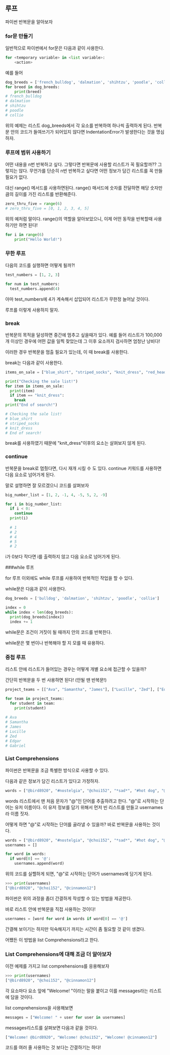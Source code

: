 ## 루프

파이썬 반복문을 알아보자

### for문 만들기

일반적으로 파이썬에서 for문은 다음과 같이 사용한다.

```python
for <temporary variable> in <list variable>:
    <action>
```

예를 들어

```python
dog_breeds = ['french_bulldog', 'dalmation', 'shihtzu', 'poodle', 'collie']
for breed in dog_breeds:
    print(breed) 
# french_bulldog 
# dalmation
# shihtzu
# poodle
# collie
```

위의 예제는 리스트 dog_breeds에서 각 요소를 반복하여 하나씩 출력하게 된다. 반복문 안의 코드가 들여쓰기가 되어있지 않다면 IndentationError가 발생한다는 것을 명심하자.

### 루프에 범위 사용하기

어떤 내용을 n번 반복하고 싶다. 그렇다면 반복문에 사용할 리스트가 꼭 필요할까?? 그렇지는 않다. 무언가를 단순히 n번 반복하고 싶다면 어떤 정보가 담긴 리스트를 꼭 만들 필요가 없다.

대신 range() 메서드를 사용하면된다. range() 매서드에 숫자를 전달하면 해당 숫자만큼의 길이를 가진 리스트를 반환해준다.

```python
zero_thru_five = range(6)
# zero_thru_five = [0, 1, 2, 3, 4, 5]
```

위의 예처럼 말이다. range()의 역할을 알아보았으니, 이제 어떤 동작을 반복할때 사용하기만 하면 된다!

```python
for i in range(6)
	print("Hello World!")
```

### 무한 루프

다음의 코드를 실행하면 어떻게 될까?!

```python
test_numbers = [1, 2, 3]

for num in test_numbers:
  test_numbers.append(4)
```

아마 test_numbers에 4가 계속해서 삽입되어 리스트가 무한정 늘어날 것이다.

루프를 이렇게 사용하지 말자.

### break

반복문의 목적을 달성하면 중간에 멈추고 싶을때가 있다. 예를 들어 리스트가 100,000개 이상인 경우에 어떤 값을 일찍 찾았는데 그 이후 요소까지 검사하면 엄청난 낭비다!

이러한 경우 반복문을 멈출 필요가 있는데, 이 때 break를 사용한다.

break는 다음과 같이 사용한다.

```python
items_on_sale = ["blue_shirt", "striped_socks", "knit_dress", "red_headband", "dinosaur_onesie"]

print("Checking the sale list!")
for item in items_on_sale:
  print(item)
  if item == "knit_dress":
    break
print("End of search!")

# Checking the sale list!
# blue_shirt
# striped_socks
# knit_dress
# End of search!
```

 break를 사용하였기 때문에 "knit_dress"이후의 요소는 살펴보지 않게 된다.

### continue

반복문을 break로 멈췄다면, 다시 재개 시킬 수 도 있다. continue 키워드를 사용하면 다음 요소로 넘어가게 된다. 

말로 설명하면 잘 모르겠으니 코드를 살펴보자

```python
big_number_list = [1, 2, -1, 4, -5, 5, 2, -9]

for i in big_number_list:
  if i < 0:
    continue
  print(i)
  
  # 1
  # 2
  # 4
  # 5
  # 2
```

i가 0보다 작다면 i를 출력하지 않고 다음 요소로 넘어가게 된다.

###while 루프

for 루프 이외에도 while 루프를 사용하여 반복적인 작업을 할 수 있다.

while문은 다음과 같이 사용한다.

```python
dog_breeds = ['bulldog', 'dalmation', 'shihtzu', 'poodle', 'collie']

index = 0
while index < len(dog_breeds):
  print(dog_breeds[index])
  index += 1
```

while문은 조건이 거짓이 될 때까지 안의 코드를 반복한다. 

while문은 몇 번이나 반복해야 할 지 모를 때 유용하다.

### 중첩 루프

리스트 안에 리스트가 들어있는 경우는 어떻게 개별 요소에 접근할 수 있을까?

간단히 반복문을 두 번 사용하면 된다! (안될 땐 반복문!)

```python
project_teams = [["Ava", "Samantha", "James"], ["Lucille", "Zed"], ["Edgar", "Gabriel"]]

for team in project_teams:
  for student in team:
    print(student)
    
# Ava
# Samantha
# James
# Lucille
# Zed
# Edgar
# Gabriel
```

### List Comprehensions

파이썬은 반복문을 조금 특별한 방식으로 사용할 수 있다.

다음과 같은 정보가 담긴 리스트가 있다고 가정하자.

```python
words = ["@bird8920", "#nostelgia", "@choi152", "*sad*", "#hot dog", "@cinnamon12", "friends", "#hot place"]
```

words 리스트에서 맨 처음 문자가 "@"인 단어를 추출하려고 한다. "@"로 시작하는 단어는 유저 이름이다. 이 유저 정보를 담기 위해서 먼저 빈 리스트를 만들고 usernames라 이름 짓자.

어떻게 하면 "@"로 시작하는 단어를 골라낼 수 있을까? 바로 반복문을 사용하는 것이다.

```python
words = ["@bird8920", "#nostelgia", "@choi152", "*sad*", "#hot dog", "@cinnamon12", "friends", "#hot place"]
usernames = []

for word in words:
  if word[0] == '@':
    usernames.append(word)
```

위의 코드를 실핼하게 되면, "@"로 시작하는 단어가 usernames에 담기게 된다.

```python
>>> print(usernames)
["@bird8920", "@choi152", "@cinnamon12"]
```

파이썬은 위의 과정을 좀더 간결하게 작성할 수 있는 방법을 제공한다.

바로 리스트 안에 반복문을 직접 사용하는 것이다!

```python
usernames = [word for word in words if word[0] == '@']
```

간결해 보이기는 하지만 익숙해지기 까지는 시간이 좀 필요할 것 같이 생겼다.

어쨌든 이 방법을 list Comprehensions라고 한다.

### List Comprehensions에 대해 조금 더 알아보자

이전 예제를 가지고 list comprehensions를 응용해보자

```python
>>> print(usernames)
["@bird8920", "@choi152", "@cinnamon12"]
```

각 요소마다 요소 앞에 "Welcome! "이라는 말을 붙이고 이를 messages라는 리스트에 담을 것이다.

list comprehensions을 사용해보면

```python
messages = ["Welcome! " + user for user in usernames]
```

messages리스트를 살펴보면 다음과 같을 것이다.

```python
["Welcome! @bird8920", "Welcome! @choi152", "Welcome! @cinnamon12"]
```

코드를 여러 줄 사용하는 것 보다는 간결하기는 하다!

